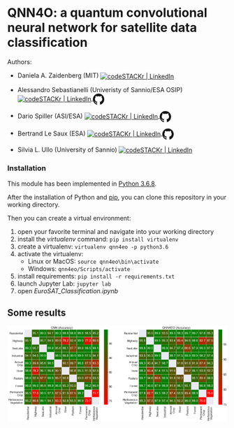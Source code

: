 # QNN4O: a quantum convolutional neural network for satellite data classification

Authors:
* Daniela A. Zaidenberg (MIT) [<img align="center" alt="codeSTACKr | LinkedIn" width="22px" padding="0px" src="https://cdn.jsdelivr.net/npm/simple-icons@v3/icons/linkedin.svg"/> ][linkedin_daniela] 

* Alessandro Sebastianelli (Univeristy of Sannio/ESA OSIP) [<img align="center" alt="codeSTACKr | LinkedIn" width="22px" src="https://cdn.jsdelivr.net/npm/simple-icons@v3/icons/linkedin.svg" /> ][linkedin_alessandro] [<img align="center" alt="GitHub" width="26px" src="https://raw.githubusercontent.com/github/explore/78df643247d429f6cc873026c0622819ad797942/topics/github/github.png"/>][github_alessandro]

* Dario Spiller (ASI/ESA) [<img align="center" alt="codeSTACKr | LinkedIn" width="22px" src="https://cdn.jsdelivr.net/npm/simple-icons@v3/icons/linkedin.svg" /> ][linkedin_dario] [<img align="center" alt="GitHub" width="26px" src="https://raw.githubusercontent.com/github/explore/78df643247d429f6cc873026c0622819ad797942/topics/github/github.png"/>][github_dario]

* Bertrand Le Saux (ESA) [<img align="center" alt="codeSTACKr | LinkedIn" width="22px" src="https://cdn.jsdelivr.net/npm/simple-icons@v3/icons/linkedin.svg" /> ][linkedin_bertrand] [<img align="center" alt="GitHub" width="26px" src="https://raw.githubusercontent.com/github/explore/78df643247d429f6cc873026c0622819ad797942/topics/github/github.png"/>][github_bertrand]

* Silvia L. Ullo (University of Sannio) [<img align="center" alt="codeSTACKr | LinkedIn" width="22px" src="https://cdn.jsdelivr.net/npm/simple-icons@v3/icons/linkedin.svg" /> ][linkedin_silvia]




### Installation

This module has been implemented in [Python 3.6.8](https://www.python.org/downloads/release/python-368/).

After the installation of Python and [pip](https://pypi.org/project/pip/), you can clone this repository in your working directory.

Then you can create a virtual environment:
1. open your favorite terminal and navigate into your working directory
2. install the *virtualenv* command: `pip install virtualenv`
3. create a virtualenv: `virtualenv qnn4eo -p python3.6`
4. activate the virtualenv: 
    - Linux or MacOS: `source qnn4eo\bin\activate`
    - Windows: `qnn4eo/Scripts/activate`
5. install requirements: `pip install -r requirements.txt`
6. launch Jupyter Lab: `jupyter lab`
7. open *EuroSAT_Classification.ipynb*



## Some results

![](imgs/qnnVScnn.png)

[linkedin_daniela]: https://www.linkedin.com/in/daniela-zaidenberg-1b9918196/
[linkedin_alessandro]: https://www.linkedin.com/in/alessandro-sebastianelli-58545915b/
[github_alessandro]: https://github.com/Sebbyraft
[linkedin_dario]: https://www.linkedin.com/in/phd-dario-spiller/
[github_dario]: https://github.com/DarioSpiller
[linkedin_bertrand]: https://www.linkedin.com/in/bertrand-le-saux-4127b785/
[github_bertrand]: https://github.com/blesaux
[linkedin_silvia]: https://www.linkedin.com/in/silvia-liberata-ullo-67280717/